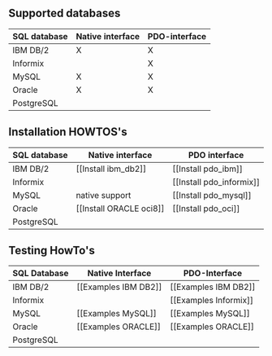 
## Supported databases

| SQL database  | Native interface  | PDO-interface      |
| ------------- | ------------------ | ----------------- |
| IBM DB/2      |          X         |         X         |
| Informix      |                    |         X         |
| MySQL         |          X         |         X         |
| Oracle        |          X         |         X         |
| PostgreSQL    |                    |                   |

## Installation HOWTOS's

| SQL database   | Native interface         | PDO interface            |
| -------------- | ------------------------ | -------------------------|
| IBM DB/2       |  [[Install ibm_db2]]     | [[Install pdo_ibm]]      |
| Informix       |                          | [[Install pdo_informix]] |
| MySQL          | native support           | [[Install pdo_mysql]]    |
| Oracle         | [[Install ORACLE oci8]]  | [[Install pdo_oci]]      |
| PostgreSQL     |                          |                          |


## Testing HowTo's

| SQL Database   | Native Interface         | PDO-Interface            |
| -------------- | ------------------------ | -------------------------|
| IBM DB/2       | [[Examples IBM DB2]]     | [[Examples IBM DB2]]     |
| Informix       |                          | [[Examples Informix]]    |
| MySQL          | [[Examples MySQL]]       | [[Examples MySQL]]       |
| Oracle         | [[Examples ORACLE]]      | [[Examples ORACLE]]      |
| PostgreSQL     |                          |                          |


